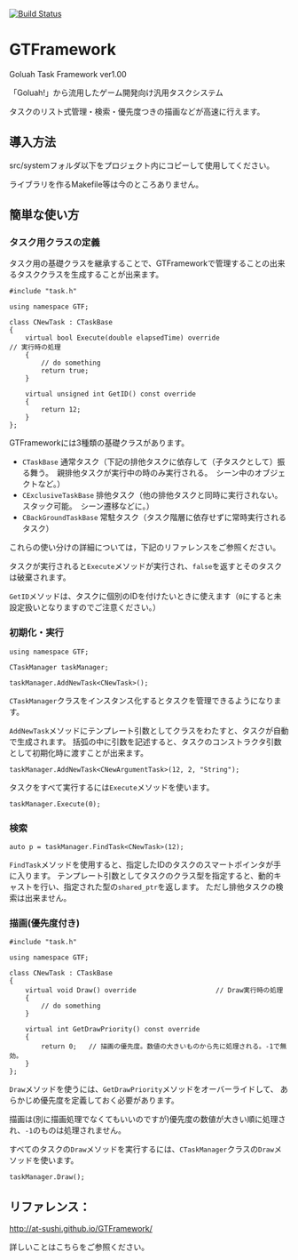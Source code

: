 [![Build Status](https://travis-ci.org/At-sushi/GTFramework.svg?branch=master)](https://travis-ci.org/At-sushi/GTFramework)
# GTFramework
Goluah Task Framework ver1.00

「Goluah!」から流用したゲーム開発向け汎用タスクシステム

タスクのリスト式管理・検索・優先度つきの描画などが高速に行えます。

## 導入方法
src/systemフォルダ以下をプロジェクト内にコピーして使用してください。

ライブラリを作るMakefile等は今のところありません。

## 簡単な使い方
### タスク用クラスの定義
タスク用の基礎クラスを継承することで、GTFrameworkで管理することの出来るタスククラスを生成することが出来ます。

    #include "task.h"
    
    using namespace GTF;
    
    class CNewTask : CTaskBase
    {
        virtual bool Execute(double elapsedTime) override					// 実行時の処理
        {
            // do something
            return true;
        }
        
        virtual unsigned int GetID() const override
        {
            return 12;
        }
    };
    
GTFrameworkには3種類の基礎クラスがあります。

* `CTaskBase` 通常タスク（下記の排他タスクに依存して（子タスクとして）振る舞う。　親排他タスクが実行中の時のみ実行される。　シーン中のオブジェクトなど。）
* `CExclusiveTaskBase` 排他タスク（他の排他タスクと同時に実行されない。　スタック可能。　シーン遷移などに。）
* `CBackGroundTaskBase` 常駐タスク（タスク階層に依存せずに常時実行されるタスク）

これらの使い分けの詳細については，下記のリファレンスをご参照ください。

タスクが実行されると`Execute`メソッドが実行され、`false`を返すとそのタスクは破棄されます。

`GetID`メソッドは、タスクに個別のIDを付けたいときに使えます（`0`にすると未設定扱いとなりますのでご注意ください。）

### 初期化・実行
    using namespace GTF;
    
    CTaskManager taskManager;
    
    taskManager.AddNewTask<CNewTask>();

`CTaskManager`クラスをインスタンス化するとタスクを管理できるようになります。

`AddNewTask`メソッドにテンプレート引数としてクラスをわたすと、タスクが自動で生成されます。
括弧の中に引数を記述すると、タスクのコンストラクタ引数として初期化時に渡すことが出来ます。
    
    taskManager.AddNewTask<CNewArgumentTask>(12, 2, "String");

タスクをすべて実行するには`Execute`メソッドを使います。

    taskManager.Execute(0);

### 検索
    auto p = taskManager.FindTask<CNewTask>(12);

`FindTask`メソッドを使用すると、指定したIDのタスクのスマートポインタが手に入ります。
テンプレート引数としてタスクのクラス型を指定すると、動的キャストを行い、指定された型の`shared_ptr`を返します。
ただし排他タスクの検索は出来ません。

### 描画(優先度付き)
    #include "task.h"
    
    using namespace GTF;
    
    class CNewTask : CTaskBase
    {
        virtual void Draw() override					// Draw実行時の処理
        {
            // do something
        }
        
        virtual int GetDrawPriority() const override
        {
            return 0;	// 描画の優先度。数値の大きいものから先に処理される。-1で無効。
        }
    };
    
`Draw`メソッドを使うには、`GetDrawPriority`メソッドをオーバーライドして、
あらかじめ優先度を定義しておく必要があります。

描画は(別に描画処理でなくてもいいのですが)優先度の数値が大きい順に処理され、`-1`のものは処理されません。

すべてのタスクの`Draw`メソッドを実行するには、`CTaskManager`クラスの`Draw`メソッドを使います。

    taskManager.Draw();

## リファレンス：
http://at-sushi.github.io/GTFramework/

詳しいことはこちらをご参照ください。
